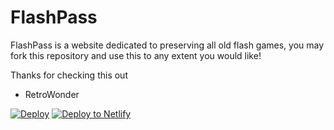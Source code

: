 # FlashPass
FlashPass is a website dedicated to preserving all old flash games, you may fork this repository and use this to any extent you would like!

Thanks for checking this out

- RetroWonder

[![Deploy](https://www.herokucdn.com/deploy/button.svg)](https://heroku.com/deploy?template=https://github.com/RetroWonder/flashpass)
[![Deploy to Netlify](https://www.netlify.com/img/deploy/button.svg)](https://app.netlify.com/start/deploy?repository=https://github.com/RetroWonder/flashpass)
